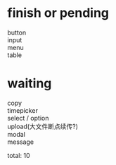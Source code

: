 # **finish or pending**
button  
input  
menu  
table  

# waiting
copy  
timepicker  
select / option  
upload(大文件断点续传?)  
modal  
message  

total: 10
